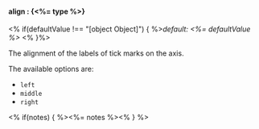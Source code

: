 #### **align** : {<%= type %>}

<% if(defaultValue !== "[object Object]") { %>*default: <%= defaultValue %>* <% }%>

The alignment of the labels of tick marks on the axis.

The available options are: 

* `left`
* `middle`
* `right`




<% if(notes) { %><%= notes %><% } %>

